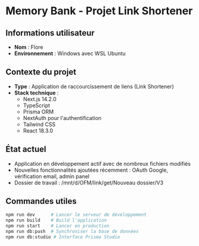 # Memory Bank - Projet Link Shortener

## Informations utilisateur
- **Nom** : Flore
- **Environnement** : Windows avec WSL Ubuntu

## Contexte du projet
- **Type** : Application de raccourcissement de liens (Link Shortener)
- **Stack technique** : 
  - Next.js 14.2.0
  - TypeScript
  - Prisma ORM
  - NextAuth pour l'authentification
  - Tailwind CSS
  - React 18.3.0
  
## État actuel
- Application en développement actif avec de nombreux fichiers modifiés
- Nouvelles fonctionnalités ajoutées récemment : OAuth Google, vérification email, admin panel
- Dossier de travail : /mnt/d/OFM/link/get/Nouveau dossier/V3

## Commandes utiles
```bash
npm run dev      # Lancer le serveur de développement
npm run build    # Build l'application
npm run start    # Lancer en production
npm run db:push  # Synchroniser la base de données
npm run db:studio # Interface Prisma Studio
```